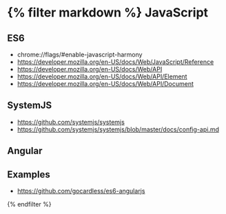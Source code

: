 <title>Docs: JavaScript</title>

{% filter markdown %}
JavaScript
===

ES6
---

- chrome://flags/#enable-javascript-harmony
- <https://developer.mozilla.org/en-US/docs/Web/JavaScript/Reference>
- <https://developer.mozilla.org/en-US/docs/Web/API>
- <https://developer.mozilla.org/en-US/docs/Web/API/Element>
- <https://developer.mozilla.org/en-US/docs/Web/API/Document>

SystemJS
---

- <https://github.com/systemjs/systemjs>
- <https://github.com/systemjs/systemjs/blob/master/docs/config-api.md>

Angular
---


Examples
---
- <https://github.com/gocardless/es6-angularjs>


{% endfilter %}
